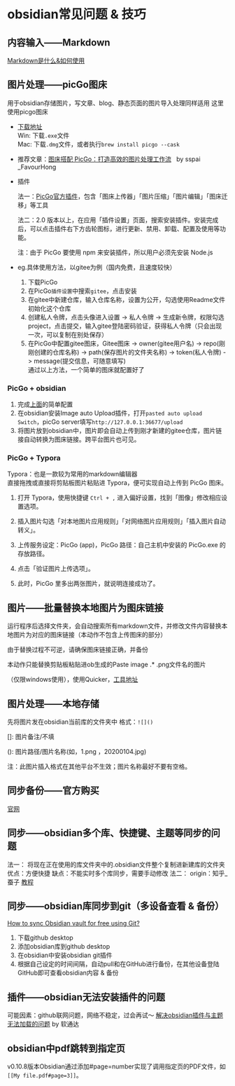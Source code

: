 # obsidian常见问题 & 技巧
## 内容输入——Markdown
[Markdown是什么&如何使用](./markdown.md)

## 图片处理——picGo图床
用于obsidian存储图片，写文章、blog、静态页面的图片导入处理同样适用
这里使用picgo图床<br>
- [下载地址](https://github.com/Molunerfinn/PicGo/releases) <br>
Win: 下载`.exe`文件<br>
Mac: 下载`.dmg`文件，或者执行`brew install picgo --cask`<br>

- 推荐文章：[图床搭配 PicGo：打造高效的图片处理工作流](https://sspai.com/post/65716) &nbsp; by sspai _FavourHong

- 插件

    法一：[PicGo官方插件](https://github.com/PicGo/Awesome-PicGo)，包含「图床上传器」「图片压缩」「图片编辑」「图床迁移」等工具<br>

    法二：2.0 版本以上，在应用「插件设置」页面，搜索安装插件。安装完成后，可以点击插件右下方齿轮图标，进行更新、禁用、卸载、配置及使用等功能。<br>

    注：由于 PicGo 要使用 npm 来安装插件，所以用户必须先安装 Node.js

- eg.具体使用方法，以gitee为例（国内免费，且速度较快）
    1. 下载PicGo
    2. 在PicGo`插件设置`中搜索`gitee`，点击安装
    3. 在gitee中新建仓库，输入仓库名称，设置为公开，勾选使用Readme文件初始化这个仓库
    4. 创建私人令牌，点击头像进入设置 -> 私人令牌 -> 生成新令牌，权限勾选project，点击提交，输入gitee登陆密码验证，获得私人令牌（只会出现一次，可以复制在别处保存）
    5. 在PicGo中配置gitee图床，Gitee图床 -> owner(gitee用户名) -> repo(刚刚创建的仓库名称) -> path(保存图片的文件夹名称) -> token(私人令牌) -> message(提交信息，可随意填写)<br>
  通过以上方法，一个简单的图床就配置好了
   
### PicGo + obsidian
1. 完成[上面](#图片处理——picGo图床)的简单配置
2. 在obsidian安装Image auto Upload插件，打开`pasted auto upload Switch`，picGo server填写`http://127.0.0.1:36677/upload`
3. 将图片放到obsidian中，图片即会自动上传到刚才新建的gitee仓库，图片链接自动转换为图床链接。跨平台图片也可见。

### PicGo + Typora
Typora：也是一款较为常用的markdown编辑器<br>
直接拖拽或直接将剪贴板图片粘贴进 Typora，便可实现自动上传到 PicGo 图床。<br>
1. 打开 Typora，使用快捷键 `Ctrl + ,` 进入偏好设置，找到「图像」修改相应设置选项。

2. 插入图片勾选「对本地图片应用规则」「对网络图片应用规则」「插入图片自动转义」。
3. 上传服务设定：PicGo (app)，PicGo 路径：自己主机中安装的 PicGo.exe 的存放路径。
4. 点击「验证图片上传选项」。
5. 此时，PicGo 里多出两张图片，就说明连接成功了。


## 图片——批量替换本地图片为图床链接
运行程序后选择文件夹，会自动搜索所有markdown文件，并修改文件内容替换本地图片为对应的图床链接（本动作不包含上传图床的部分）

由于替换过程不可逆，请确保图床链接正确，并备份

本动作只能替换剪贴板粘贴进ob生成的Paste image .* .png文件名的图片

（仅限windows使用），使用Quicker，[工具地址](https://getquicker.net/Sharedaction?code=ee6f083e-6399-4bb4-69e5-08d992b19cae)


## 图片处理——本地存储
先将图片发在obsidian当前库的文件夹中
格式：`![]()`

[]: 图片备注/不填

(): 图片路径/图片名称(如，1.png ，20200104.jpg)

注：此图片插入格式在其他平台不生效；图片名称最好不要有空格。

## 同步备份——官方购买
[官网](https://obsidian.md/sync)

## 同步——obsidian多个库、快捷键、主题等同步的问题
法一：
将现在正在使用的库文件夹中的.obsidian文件整个复制进新建库的文件夹
优点：方便快捷
缺点：不能实时多个库同步，需要手动修改
法二：
origin：知乎_蚕子
[教程](https://zhuanlan.zhihu.com/p/361003138)


## 同步——obsidian库同步到git（多设备查看 & 备份）
[How to sync Obsidian vault for free using Git?](https://desktopofsamuel.com/how-to-sync-obsidian-vault-for-free-using-git/)
1. 下载github desktop
2. 添加obsidian库到github desktop
3. 在obsidian中安装obsidian git插件
4. 根据自己设定的时间间隔，自动pull和在GitHub进行备份，在其他设备登陆GitHub即可查看obsidian内容 & 备份

## 插件——obsidian无法安装插件的问题
可能因素：github联网问题，网络不稳定，过会再试～
[解决obsidian插件与主题无法加载的问题](https://publish.obsidian.md/chinesehelp/01+2021%E6%96%B0%E6%95%99%E7%A8%8B/%E8%A7%A3%E5%86%B3obsidian%E6%8F%92%E4%BB%B6%E4%B8%8E%E4%B8%BB%E9%A2%98%E6%97%A0%E6%B3%95%E5%8A%A0%E8%BD%BD%E7%9A%84%E9%97%AE%E9%A2%98+by+%E8%BD%AF%E9%80%9A%E8%BE%BE)  by 软通达


## obsidian中pdf跳转到指定页
v0.10.8版本Obsidian通过添加#page=number实现了调用指定页的PDF文件，如`[[My file.pdf#page=3]]`。


